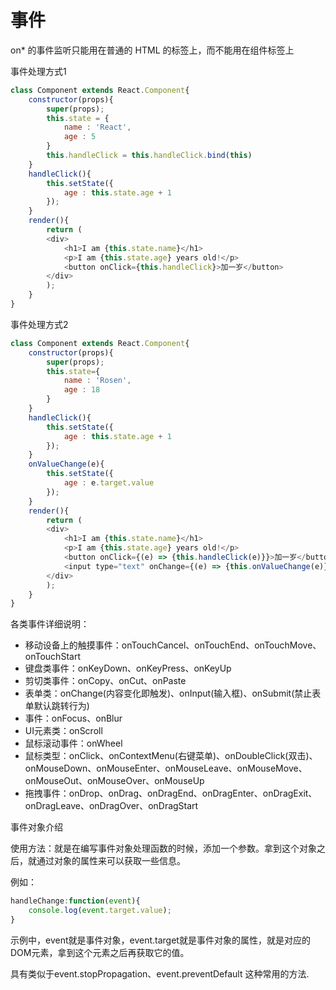 # 事件

on* 的事件监听只能用在普通的 HTML 的标签上，而不能用在组件标签上

事件处理方式1
```js
class Component extends React.Component{
    constructor(props){
        super(props);
        this.state = {
            name : 'React',
            age : 5
        }
        this.handleClick = this.handleClick.bind(this)
    }
    handleClick(){
        this.setState({
            age : this.state.age + 1
        });
    }
    render(){
        return (
        <div>
            <h1>I am {this.state.name}</h1>
            <p>I am {this.state.age} years old!</p>
            <button onClick={this.handleClick}>加一岁</button>
        </div>
        );
    }
}
```

事件处理方式2
```js
class Component extends React.Component{
    constructor(props){
        super(props);
        this.state={
            name : 'Rosen',
            age : 18
        }
    }
    handleClick(){
        this.setState({
            age : this.state.age + 1
        });
    }
    onValueChange(e){
        this.setState({
            age : e.target.value
        });
    }
    render(){
        return (
        <div>
            <h1>I am {this.state.name}</h1>
            <p>I am {this.state.age} years old!</p>
            <button onClick={(e) => {this.handleClick(e)}}>加一岁</button>
            <input type="text" onChange={(e) => {this.onValueChange(e)}}/>
        </div>
        );
    }
}
```


各类事件详细说明：
- 移动设备上的触摸事件：onTouchCancel、onTouchEnd、onTouchMove、onTouchStart
- 键盘类事件：onKeyDown、onKeyPress、onKeyUp
- 剪切类事件：onCopy、onCut、onPaste 
- 表单类：onChange(内容变化即触发)、onInput(输入框)、onSubmit(禁止表单默认跳转行为)
- 事件：onFocus、onBlur
- UI元素类：onScroll
- 鼠标滚动事件：onWheel
- 鼠标类型：onClick、onContextMenu(右键菜单)、onDoubleClick(双击)、onMouseDown、onMouseEnter、onMouseLeave、onMouseMove、onMouseOut、onMouseOver、onMouseUp
- 拖拽事件：onDrop、onDrag、onDragEnd、onDragEnter、onDragExit、onDragLeave、onDragOver、onDragStart


事件对象介绍

使用方法：就是在编写事件对象处理函数的时候，添加一个参数。拿到这个对象之后，就通过对象的属性来可以获取一些信息。

例如：
```js
handleChange:function(event){
    console.log(event.target.value);
}
```

示例中，event就是事件对象，event.target就是事件对象的属性，就是对应的DOM元素，拿到这个元素之后再获取它的值。

具有类似于event.stopPropagation、event.preventDefault 这种常用的方法.
